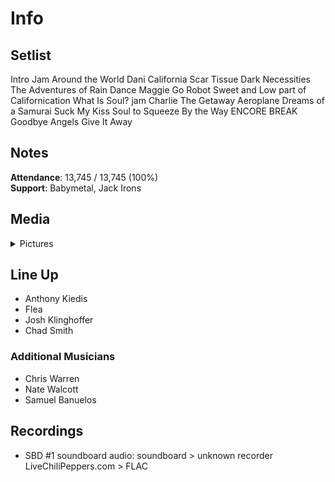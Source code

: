 # Info

## Setlist

Intro Jam
Around the World
Dani California
Scar Tissue
Dark Necessities
The Adventures of Rain Dance Maggie
Go Robot
Sweet and Low part of
Californication
What Is Soul? jam
Charlie
The Getaway
Aeroplane
Dreams of a Samurai
Suck My Kiss
Soul to Squeeze
By the Way
ENCORE BREAK
Goodbye Angels
Give It Away

## Notes

**Attendance**: 13,745 / 13,745 (100%)
<br>
**Support**: Babymetal, Jack Irons

## Media 

<details>
  <summary>Pictures</summary>
  <!--<img alt="Setlist" title="Setlist" src="_.jpg" height="200" />
  <img alt="Clipping" title="Clipping" src="_.jpg" height="200" />
  <img alt="Flyer" title="Flyer" src="_.jpg" height="200" />-->
</details>

## Line Up

* Anthony Kiedis
* Flea
* Josh Klinghoffer
* Chad Smith

### Additional Musicians

* Chris Warren  
* Nate Walcott  
* Samuel Banuelos

## Recordings

* SBD #1 soundboard audio: soundboard > unknown recorder LiveChiliPeppers.com > FLAC
